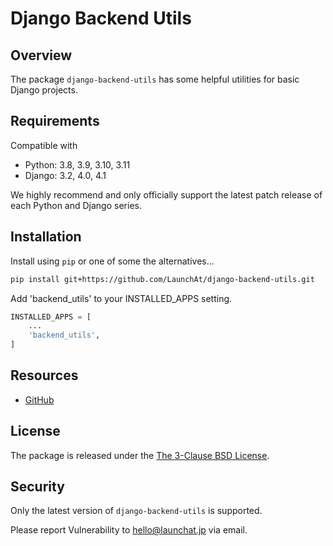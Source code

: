# Django Backend Utils

## Overview

The package `django-backend-utils` has some helpful utilities for basic Django projects.

## Requirements

Compatible with

* Python: 3.8, 3.9, 3.10, 3.11
* Django: 3.2, 4.0, 4.1

We highly recommend and only officially support the latest patch release of each Python and Django series.

## Installation

Install using `pip` or one of some the alternatives...

```sh
pip install git+https://github.com/LaunchAt/django-backend-utils.git
```

Add 'backend_utils' to your INSTALLED_APPS setting.

```python
INSTALLED_APPS = [
    ...
    'backend_utils',
]
```

## Resources

* [GitHub](https://github.com/LaunchAt/django-backend-utils/)

## License

The package is released under the [The 3-Clause BSD License](https://github.com/LaunchAt/django-backend-utils/blob/master/LICENSE).

## Security

Only the latest version of `django-backend-utils` is supported.

Please report Vulnerability to [hello@launchat.jp](mailto:hello@launchat.jp) via email.
